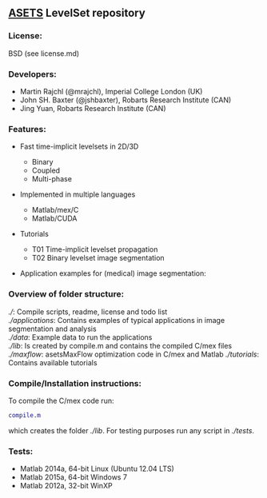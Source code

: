 ## [ASETS](http://www.advancedsegmentationtools.org) LevelSet repository 

### License:  
BSD (see license.md)

### Developers:
- Martin Rajchl (@mrajchl), Imperial College London (UK)
- John SH. Baxter (@jshbaxter), Robarts Research Institute (CAN)
- Jing Yuan, Robarts Research Institute (CAN)

### Features: 
- Fast time-implicit levelsets in 2D/3D
    - Binary 
	- Coupled
	- Multi-phase

- Implemented in multiple languages
   - Matlab/mex/C
   - Matlab/CUDA

- Tutorials
	- T01 Time-implicit levelset propagation
    - T02 Binary levelset image segmentation
 
- Application examples for (medical) image segmentation:


### Overview of folder structure:   
*./*: Compile scripts, readme, license and todo list  
*./applications*: Contains examples of typical applications in image segmentation and analysis  
*./data*: Example data to run the applications  
*./lib*: Is created by compile.m and contains the compiled C/mex files  
*./maxflow*: asetsMaxFlow optimization code in C/mex and Matlab 
*./tutorials*: Contains available tutorials   

### Compile/Installation instructions:  
To compile the C/mex code run:
```matlab
compile.m
```
which creates the folder *./lib*. For testing purposes run any script in *./tests*.   

### Tests:  
- Matlab 2014a, 64-bit Linux (Ubuntu 12.04 LTS)  
- Matlab 2015a, 64-bit Windows 7
- Matlab 2012a, 32-bit WinXP

